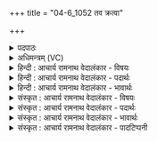 +++
title = "04-6_1052 तव क्रत्वा"

+++
<details><summary>पदपाठः</summary>

त꣡व꣢꣯। क्र꣡त्वा꣢꣯। त꣡व꣢꣯। ऊ꣣ति꣡भिः꣢। ज्योक्। प꣣श्येम। सू꣡र्य꣢꣯म्। अ꣡थ꣢꣯। नः꣣। व꣡स्य꣢꣯सः। कृ꣣धि। १०५२।
</details>

<details><summary>अधिमन्त्रम् (VC)</summary>

- पवमानः सोमः
- हिरण्यस्तूप आङ्गिरसः
- गायत्री
- षड्जः
</details>

<details><summary>हिन्दी : आचार्य रामनाथ वेदालंकार - विषयः</summary>

आगे पुनः उसी विषय का कथन है।
</details>

<details><summary>हिन्दी : आचार्य रामनाथ वेदालंकार - पदार्थः</summary>

पदार्थान्वय -  हे पवमान सोम अर्थात् पवित्रताकारक शुभ गुणकर्मों के प्रेरक परमात्मन् वा राजन् ! (तव क्रत्वा) आपके कर्म वा प्रकृष्ट ज्ञान से, (तव ऊतिभिः) और आपकी रक्षाओं से,हम (ज्योक्) चिरकाल तक (सूर्यम्) सूर्य को (पश्येम) देखते रहें,अर्थात् दीर्घजीवी होवें। (अथ) और (नः) हमें,आप (वस्यसः) अतिशय ऐश्वर्यवान् (कृधि) करो ॥६॥
</details>

<details><summary>हिन्दी : आचार्य रामनाथ वेदालंकार - भावार्थः</summary>

भावार्थ -  परमात्मा और राजा की रक्षा तथा प्रेरणा प्राप्त करके विज्ञानयुक्त एवं कर्मण्य होकर प्रजाजन पुरुष की पूर्ण आयु जीनेवाले हो जाते हैं ॥६॥
</details>

<details><summary>संस्कृत : आचार्य रामनाथ वेदालंकार - विषयः</summary>

अथ पुनस्तमेव विषयं प्राह।
</details>

<details><summary>संस्कृत : आचार्य रामनाथ वेदालंकार - पदार्थः</summary>

पदार्थान्वय -  हे पवमान पवित्रताकारक सोम शुभगुणकर्मप्रेरक परमात्मन् राजन् वा ! (तव क्रत्वा) त्वदीयेन कर्मणा प्रज्ञानेन वा (तव ऊतिभिः) तव रक्षाभिश्च,वयम् (ज्योक्) चिरकालं यावत् (सूर्यम्) आदित्यम् (पश्येम) अवलोकयेम,दीर्घजीविनो भवेमेत्यर्थः। (अथ) अपि च (नः) अस्मान् (वस्यसः) अतिशयेन वसुमतः (कृधि) कुरु ॥६॥
</details>

<details><summary>संस्कृत : आचार्य रामनाथ वेदालंकार - भावार्थः</summary>

भावार्थ -  परमात्मनो नृपतेश्च रक्षां प्रेरणां च प्राप्य विज्ञानवन्तः कर्मवन्तश्च भूत्वा प्रजाजनाः पुरुषायुषजीविनो जायन्ते ॥६॥
</details>

<details><summary>संस्कृत : आचार्य रामनाथ वेदालंकार - पादटिप्पनी</summary>

टिप्पनी -   १. ऋ० ९।४।६।
</details>